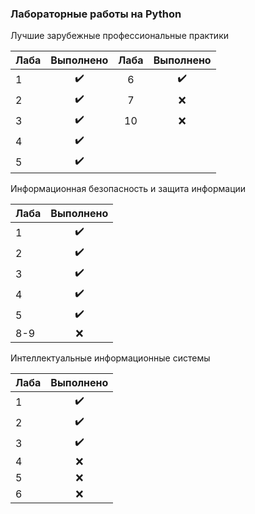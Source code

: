 ### Лабораторные работы на Python

Лучшие зарубежные профессиональные практики

| Лаба          | Выполнено        | Лаба         | Выполнено        |
| ------------- |:----------------:|:------------:|:----------------:|
| 1             |:heavy_check_mark:|6             |:heavy_check_mark:|
| 2             |:heavy_check_mark:|7             |:x:               |
| 3             |:heavy_check_mark:|10            |:x:               |
| 4             |:heavy_check_mark:|
| 5             |:heavy_check_mark:|

Информационная безопасность и защита информации

| Лаба          | Выполнено        |
| ------------- |:----------------:|
| 1             |:heavy_check_mark:|
| 2             |:heavy_check_mark:|
| 3             |:heavy_check_mark:|
| 4             |:heavy_check_mark:|
| 5             |:heavy_check_mark:|
| 8-9           |:x:               |

Интеллектуальные информационные системы

| Лаба          | Выполнено        |
| ------------- |:----------------:|
| 1             |:heavy_check_mark:|
| 2             |:heavy_check_mark:|
| 3             |:heavy_check_mark:|
| 4             |:x:               |
| 5             |:x:               |
| 6             |:x:               |
